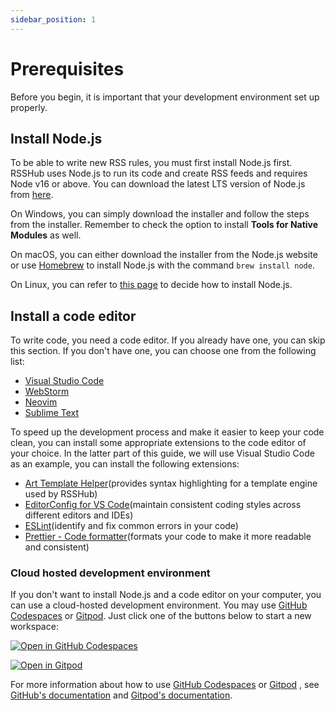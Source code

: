 ```yaml
---
sidebar_position: 1
---
```


# Prerequisites

Before you begin, it is important that your development environment set up properly.

## Install Node.js

To be able to write new RSS rules, you must first install Node.js first. RSSHub uses Node.js to run its code and create RSS feeds and requires Node v16 or above. You can download the latest LTS version of Node.js from [here](https://nodejs.org/en/download).

On Windows, you can simply download the installer and follow the steps from the installer. Remember to check the option to install **Tools for Native Modules** as well.

On macOS, you can either download the installer from the Node.js website or use [Homebrew](https://brew.sh) to install Node.js with the command `brew install node`.

On Linux, you can refer to [this page](https://nodejs.org/en/download/package-manager) to decide how to install Node.js.

## Install a code editor

To write code, you need a code editor. If you already have one, you can skip this section. If you don't have one, you can choose one from the following list:

-   [Visual Studio Code](https://code.visualstudio.com)
-   [WebStorm](https://www.jetbrains.com/webstorm)
-   [Neovim](https://neovim.io)
-   [Sublime Text](https://www.sublimetext.com)

To speed up the development process and make it easier to keep your code clean, you can install some appropriate extensions to the code editor of your choice. In the latter part of this guide, we will use Visual Studio Code as an example, you can install the following extensions:

-   [Art Template Helper](https://marketplace.visualstudio.com/items?itemName=ZihanLi.at-helper)(provides syntax highlighting for a template engine used by RSSHub)
-   [EditorConfig for VS Code](https://marketplace.visualstudio.com/items?itemName=EditorConfig.EditorConfig)(maintain consistent coding styles across different editors and IDEs)
-   [ESLint](https://marketplace.visualstudio.com/items?itemName=dbaeumer.vscode-eslint)(identify and fix common errors in your code)
-   [Prettier - Code formatter](https://marketplace.visualstudio.com/items?itemName=esbenp.prettier-vscode)(formats your code to make it more readable and consistent)

### Cloud hosted development environment

If you don't want to install Node.js and a code editor on your computer, you can use a cloud-hosted development environment. You may use [GitHub Codespaces](https://codespace.new/) or [Gitpod](https://www.gitpod.io). Just click one of the buttons below to start a new workspace:

[![Open in GitHub Codespaces](https://github.com/codespaces/badge.svg)](https://codespaces.new/DIYgod/RSSHub?quickstart=1)

[![Open in Gitpod](https://gitpod.io/button/open-in-gitpod.svg)](https://gitpod.io/#https://github.com/DIYgod/RSSHub)

For more information about how to use [GitHub Codespaces](https://codespace.new/) or [Gitpod](https://www.gitpod.io/) , see [GitHub's documentation](https://docs.github.com/codespaces) and [Gitpod's documentation](https://www.gitpod.io/docs/).
